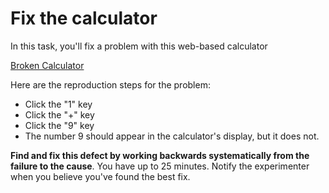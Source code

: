 # Fix the calculator

In this task, you'll fix a problem with this web-based calculator

[Broken Calculator](https://codepen.io/andyjko/pen/wPoLmB?editors=0010)

Here are the reproduction steps for the problem:

* Click the "1" key
* Click the "+" key
* Click the "9" key
* The number 9 should appear in the calculator's display, but it does not.

**Find and fix this defect by working backwards systematically from the failure to the cause**. You have up to 25 minutes. Notify the experimenter when you believe you've found the best fix.
